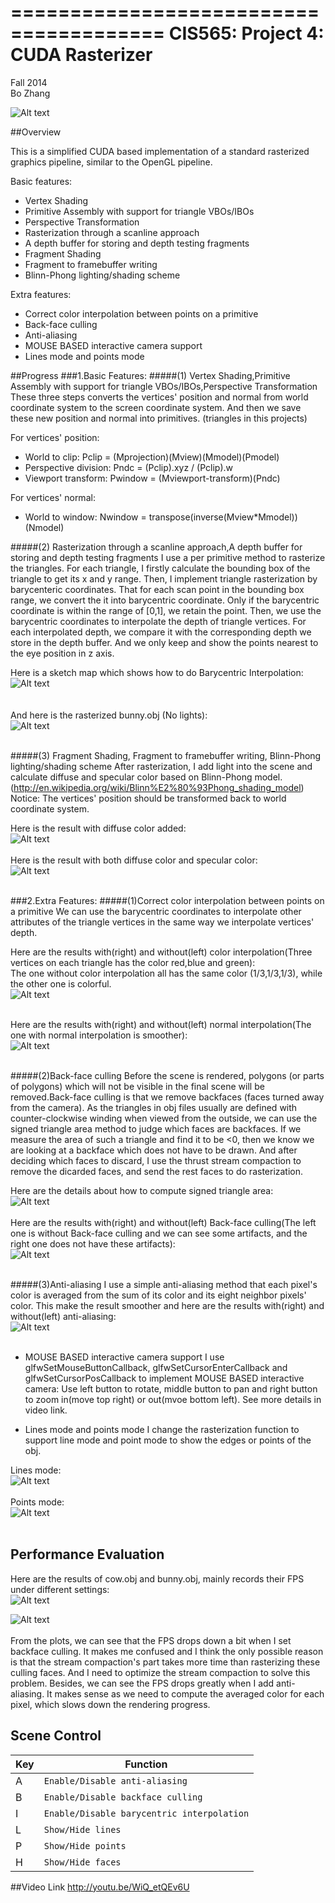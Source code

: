 ﻿=======================================
CIS565: Project 4: CUDA Rasterizer
======================================
Fall 2014 <br />
Bo Zhang<br />

![Alt text](https://github.com/wulinjiansheng/Project4-Rasterizer/blob/master/Pics/Running.bmp)


##Overview

This is a simplified CUDA based implementation of a standard rasterized graphics pipeline, similar to the OpenGL pipeline.

Basic features:

* Vertex Shading
* Primitive Assembly with support for triangle VBOs/IBOs
* Perspective Transformation
* Rasterization through a scanline approach
* A depth buffer for storing and depth testing fragments
* Fragment Shading
* Fragment to framebuffer writing
* Blinn-Phong lighting/shading scheme

Extra features:
 * Correct color interpolation between points on a primitive
 * Back-face culling
 * Anti-aliasing
 * MOUSE BASED interactive camera support
 * Lines mode and points mode

##Progress
###1.Basic Features:
#####(1) Vertex Shading,Primitive Assembly with support for triangle VBOs/IBOs,Perspective Transformation
   These three steps converts the vertices' position and normal from world coordinate system to the screen coordinate system. And then we save these new position and normal into primitives. (triangles in this projects)<br />
   
For vertices' position:<br />
 * World to clip: Pclip = (Mprojection)(Mview)(Mmodel)(Pmodel)<br />
 * Perspective division: Pndc = (Pclip).xyz / (Pclip).w<br />
 * Viewport transform: Pwindow = (Mviewport-transform)(Pndc)<br />
 
For vertices' normal:<br />
 * World to window: Nwindow = transpose(inverse(Mview*Mmodel))(Nmodel)<br />
 
#####(2) Rasterization through a scanline approach,A depth buffer for storing and depth testing fragments
I use a per primitive method to rasterize the triangles. For each triangle, I firstly calculate the bounding box of the triangle to get its x and y range. Then, I implement triangle rasterization by barycenteric coordinates. That for each scan point in the bounding box range, we convert the it into barycentric coordinate. Only if the barycentric coordinate is within the range of [0,1], we retain the point. Then, we use the barycentric coordinates to interpolate the depth of triangle vertices. For each interpolated depth, we compare it with the corresponding depth we store in the depth buffer. And we only keep and show the points nearest to the eye position in z axis.<br />

Here is a sketch map which shows how to do Barycentric Interpolation:<br />
![Alt text](https://github.com/wulinjiansheng/Project4-Rasterizer/blob/master/Pics/Barycentric%20Coords%20and%20Interpolation.png)
<br />
<br />
<br />
And here is the rasterized bunny.obj (No lights):<br />
![Alt text](https://github.com/wulinjiansheng/Project4-Rasterizer/blob/master/Pics/Nolight.bmp)
<br />
<br />

#####(3) Fragment Shading, Fragment to framebuffer writing, Blinn-Phong lighting/shading scheme
After rasterization, I add light into the scene and calculate diffuse and specular color based on Blinn-Phong model.(http://en.wikipedia.org/wiki/Blinn%E2%80%93Phong_shading_model) <br />
Notice: The vertices' position should be transformed back to world coordinate system.

Here is the result with diffuse color added:<br />
![Alt text](https://github.com/wulinjiansheng/Project4-Rasterizer/blob/master/Pics/Only%20Diffuse.bmp)
<br />
<br />
Here is the result with both diffuse color and specular color:<br />
![Alt text](https://github.com/wulinjiansheng/Project4-Rasterizer/blob/master/Pics/DIffuse%20and%20specular.bmp)
<br />
<br />

###2.Extra Features:
#####(1)Correct color interpolation between points on a primitive
We can use the barycentric coordinates to interpolate other attributes of the triangle vertices in the same way we interpolate vertices' depth. 

Here are the results with(right) and without(left) color interpolation(Three vertices on each triangle has the color red,blue and green):
<br />The one without color interpolation all has the same color (1/3,1/3,1/3), while the other one is colorful.<br />
![Alt text](https://github.com/wulinjiansheng/Project4-Rasterizer/blob/master/Pics/With%26Without%20CI.bmp)
<br />
<br />


Here are the results with(right) and without(left) normal interpolation(The one with normal interpolation is smoother):<br />
![Alt text](https://github.com/wulinjiansheng/Project4-Rasterizer/blob/master/Pics/With%26Without%20NI.bmp)
<br />
<br />


#####(2)Back-face culling
Before the scene is rendered, polygons (or parts of polygons) which will not be visible in the final scene will be removed.Back-face culling is that we remove backfaces (faces turned away from the camera). As the triangles in obj files usually are defined with counter-clockwise winding when viewed from the outside, we can use the signed triangle area method to judge which faces are backfaces. If we measure the area of such a triangle and find it to be <0, then we know we are looking at a backface which does not have to be drawn. And after deciding which faces to discard, I use the thrust stream compaction to remove the dicarded faces, and send the rest faces to do rasterization.

Here are the details about how to compute signed triangle area:<br />
![Alt text](https://github.com/wulinjiansheng/Project4-Rasterizer/blob/master/Pics/Signed%20Triangle.bmp)
<br />
<br />
Here are the results with(right) and without(left) Back-face culling(The left one is without Back-face culling and we can see some artifacts, and the right one does not have these artifacts):<br />
![Alt text](https://github.com/wulinjiansheng/Project4-Rasterizer/blob/master/Pics/With%26Without%20BC.bmp)
<br />
<br />

#####(3)Anti-aliasing
I use a simple anti-aliasing method that each pixel's color is averaged from the sum of its color and its eight neighbor pixels' color. This make the result smoother and here are the results with(right) and without(left) anti-aliasing:<br />
![Alt text](https://github.com/wulinjiansheng/Project4-Rasterizer/blob/master/Pics/With%26Without%20AA.bmp)
<br />
<br />
 * MOUSE BASED interactive camera support
 I use   glfwSetMouseButtonCallback,  glfwSetCursorEnterCallback and glfwSetCursorPosCallback to implement MOUSE BASED interactive camera:
Use left button to rotate, middle button to pan and right button to zoom in(move top right) or out(mvoe bottom left). See more details in video link.
 
 * Lines mode and points mode
I change the rasterization function to support line mode and point mode to show the edges or points of the obj.<br />

Lines mode:<br />
![Alt text](https://github.com/wulinjiansheng/Project4-Rasterizer/blob/master/Pics/Line%20mode.bmp)
<br />
<br />
Points mode:<br />
![Alt text](https://github.com/wulinjiansheng/Project4-Rasterizer/blob/master/Pics/Point%20mode.bmp)
<br />
<br />




## Performance Evaluation
Here are the results of cow.obj and bunny.obj, mainly records their FPS under different settings:<br />
![Alt text](https://github.com/wulinjiansheng/Project4-Rasterizer/blob/master/Pics/Perform1.bmp)

![Alt text](https://github.com/wulinjiansheng/Project4-Rasterizer/blob/master/Pics/Perform2.bmp)
<br />
<br />
From the plots, we can see that the FPS drops down a bit when I set backface culling. It makes me confused and I think the only possible reason is that the stream compaction's part takes more time than rasterizing these culling faces. And I need to optimize the stream compaction to solve this problem. Besides, we can see the FPS drops greatly when I add anti-aliasing. It makes sense as we need to compute the averaged color for each pixel, which slows down the rendering progress. 

## Scene Control
|Key | Function
|------|----------
|A| `Enable/Disable anti-aliasing`
|B|  `Enable/Disable backface culling`
|I| `Enable/Disable barycentric interpolation`
|L| `Show/Hide lines`
|P| `Show/Hide points`
|H| `Show/Hide faces`

##Video Link
http://youtu.be/WiQ_etQEv6U
